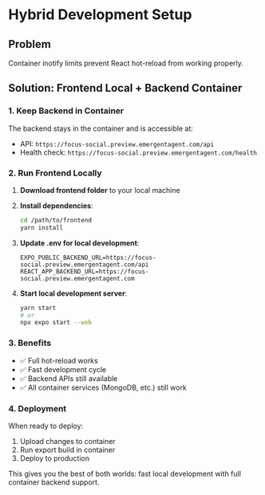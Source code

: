 # Hybrid Development Setup

## Problem
Container inotify limits prevent React hot-reload from working properly.

## Solution: Frontend Local + Backend Container

### 1. Keep Backend in Container
The backend stays in the container and is accessible at:
- API: `https://focus-social.preview.emergentagent.com/api`
- Health check: `https://focus-social.preview.emergentagent.com/health`

### 2. Run Frontend Locally

1. **Download frontend folder** to your local machine
2. **Install dependencies**:
   ```bash
   cd /path/to/frontend
   yarn install
   ```

3. **Update .env for local development**:
   ```
   EXPO_PUBLIC_BACKEND_URL=https://focus-social.preview.emergentagent.com/api
   REACT_APP_BACKEND_URL=https://focus-social.preview.emergentagent.com
   ```

4. **Start local development server**:
   ```bash
   yarn start
   # or
   npx expo start --web
   ```

### 3. Benefits
- ✅ Full hot-reload works
- ✅ Fast development cycle
- ✅ Backend APIs still available
- ✅ All container services (MongoDB, etc.) still work

### 4. Deployment
When ready to deploy:
1. Upload changes to container
2. Run export build in container
3. Deploy to production

This gives you the best of both worlds: fast local development with full container backend support.